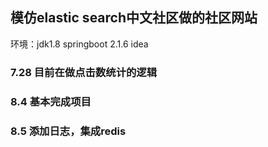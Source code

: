 ## 模仿elastic search中文社区做的社区网站
环境：jdk1.8 
     springboot 2.1.6 
     idea
     

### 7.28 目前在做点击数统计的逻辑

### 8.4 基本完成项目

### 8.5 添加日志，集成redis